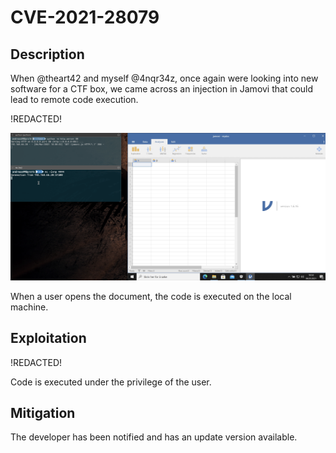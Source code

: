 # CVE-2021-28079

## Description
When @theart42 and myself @4nqr34z, once again were looking into new software for a CTF box, we came across
an injection in Jamovi that could lead to remote code execution.

!REDACTED!

![TimeLine](pictures/jamovi.png)

When a user opens the document, the code is executed on the local machine.

## Exploitation
!REDACTED!


Code is executed under the privilege of the user.

## Mitigation
The developer has been notified and has an update version available.
